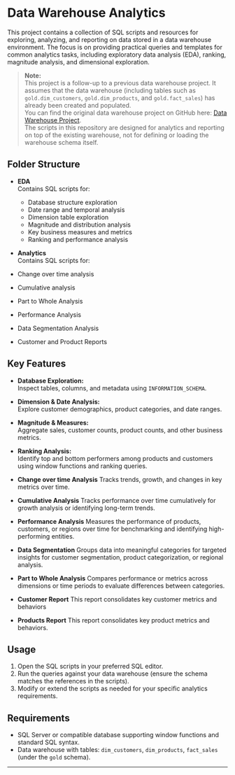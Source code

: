 # Data Warehouse Analytics

This project contains a collection of SQL scripts and resources for exploring, analyzing, and reporting on data stored in a data warehouse environment. The focus is on providing practical queries and templates for common analytics tasks, including exploratory data analysis (EDA), ranking, magnitude analysis, and dimensional exploration.

> **Note:**  
> This project is a follow-up to a previous data warehouse project. It assumes that the data warehouse (including tables such as `gold.dim_customers`, `gold.dim_products`, and `gold.fact_sales`) has already been created and populated.  
> You can find the original data warehouse project on GitHub here: [Data Warehouse Project](https://github.com/sirgicheha/SQL-Data-Warehouse-Project).  
> The scripts in this repository are designed for analytics and reporting on top of the existing warehouse, not for defining or loading the warehouse schema itself.

## Folder Structure

- **EDA**  
  Contains SQL scripts for:
  - Database structure exploration
  - Date range and temporal analysis
  - Dimension table exploration
  - Magnitude and distribution analysis
  - Key business measures and metrics
  - Ranking and performance analysis

- **Analytics**  
 Contains SQL scripts for:
 - Change over time analysis
 - Cumulative analysis
 - Part to Whole Analysis
 - Performance Analysis
 - Data Segmentation Analysis
 - Customer and Product Reports

## Key Features

- **Database Exploration:**  
  Inspect tables, columns, and metadata using `INFORMATION_SCHEMA`.

- **Dimension & Date Analysis:**  
  Explore customer demographics, product categories, and date ranges.

- **Magnitude & Measures:**  
  Aggregate sales, customer counts, product counts, and other business metrics.

- **Ranking Analysis:**  
  Identify top and bottom performers among products and customers using window functions and ranking queries.

- **Change over time Analysis**
    Tracks trends, growth, and changes in key metrics over time. 

- **Cumulative Analysis**
    Tracks performance over time cumulatively for growth analysis or identifying long-term trends.

- **Performance Analysis**
    Measures the performance of products, customers, or regions over time for benchmarking and identifying high-performing entities.

- **Data Segmentation**
    Groups data into meaningful categories for targeted insights for customer segmentation, product categorization, or regional analysis.

- **Part to Whole Analysis**
    Compares performance or metrics across dimensions or time periods to evaluate differences between categories.

- **Customer Report**
    This report consolidates key customer metrics and behaviors

- **Products Report**
    This report consolidates key product metrics and behaviors.
## Usage

1. Open the SQL scripts in your preferred SQL editor.
2. Run the queries against your data warehouse (ensure the schema matches the references in the scripts).
3. Modify or extend the scripts as needed for your specific analytics requirements.

## Requirements

- SQL Server or compatible database supporting window functions and standard SQL syntax.
- Data warehouse with tables: `dim_customers`, `dim_products`, `fact_sales` (under the `gold` schema).

---